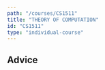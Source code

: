 ```yaml
---
path: "/courses/CS1511"
title: "THEORY OF COMPUTATION"
id: "CS1511"
type: "individual-course"
---
```


## Advice

